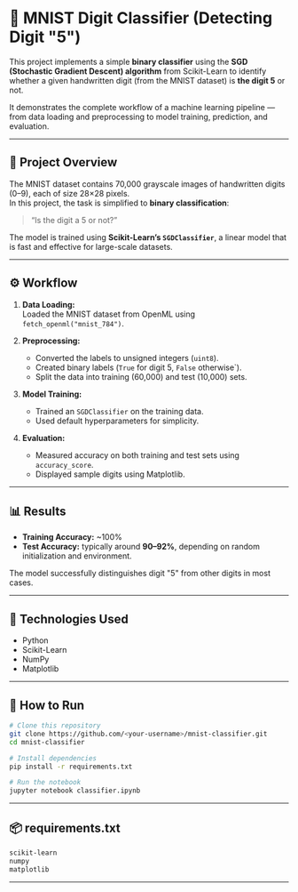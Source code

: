 # 🧠 MNIST Digit Classifier (Detecting Digit "5")

This project implements a simple **binary classifier** using the **SGD (Stochastic Gradient Descent) algorithm** from Scikit-Learn to identify whether a given handwritten digit (from the MNIST dataset) is **the digit 5** or not.

It demonstrates the complete workflow of a machine learning pipeline — from data loading and preprocessing to model training, prediction, and evaluation.

---

## 📂 Project Overview
The MNIST dataset contains 70,000 grayscale images of handwritten digits (0–9), each of size 28×28 pixels.  
In this project, the task is simplified to **binary classification**:  
> “Is the digit a 5 or not?”

The model is trained using **Scikit-Learn’s `SGDClassifier`**, a linear model that is fast and effective for large-scale datasets.

---

## ⚙️ Workflow

1. **Data Loading:**  
   Loaded the MNIST dataset from OpenML using `fetch_openml("mnist_784")`.

2. **Preprocessing:**  
   - Converted the labels to unsigned integers (`uint8`).  
   - Created binary labels (`True` for digit 5, `False` otherwise`).  
   - Split the data into training (60,000) and test (10,000) sets.  

3. **Model Training:**  
   - Trained an `SGDClassifier` on the training data.  
   - Used default hyperparameters for simplicity.  

4. **Evaluation:**  
   - Measured accuracy on both training and test sets using `accuracy_score`.  
   - Displayed sample digits using Matplotlib.  

---

## 📊 Results
- **Training Accuracy:** ~100%  
- **Test Accuracy:** typically around **90–92%**, depending on random initialization and environment.  

The model successfully distinguishes digit "5" from other digits in most cases.

---

## 🧩 Technologies Used
- Python  
- Scikit-Learn  
- NumPy  
- Matplotlib  

---

## 🚀 How to Run

```bash
# Clone this repository
git clone https://github.com/<your-username>/mnist-classifier.git
cd mnist-classifier

# Install dependencies
pip install -r requirements.txt

# Run the notebook
jupyter notebook classifier.ipynb
```

---

## 📦 requirements.txt
```txt
scikit-learn
numpy
matplotlib
```

---

  
